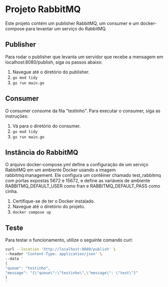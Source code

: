# Projeto RabbitMQ

Este projeto contém um publisher RabbitMQ, um consumer e um docker-compose para levantar um serviço do RabbitMQ.

## Publisher

Para rodar o publisher que levanta um servidor que recebe a mensagem em localhost:8080/publish, siga os passos abaixo:

1. Navegue até o diretório do publisher.
2. `go mod tidy`
3. `go run main.go`

## Consumer

O consumer consome da fila "testinho". Para executar o consumer, siga as instruções:

1. Vá para o diretório do consumer.
2. `go mod tidy`
3. `go run main.go`

## Instância do RabbitMQ

O arquivo docker-compose.yml define a configuração de um serviço RabbitMQ em um ambiente Docker usando a imagem rabbitmq:management. Ele configura um contêiner chamado test_rabbitmq com portas expostas 5672 e 15672, e define as variáveis de ambiente RABBITMQ_DEFAULT_USER como fran e RABBITMQ_DEFAULT_PASS como cinha.

1. Certifique-se de ter o Docker instalado.
2. Navegue até o diretório do projeto.
3. `docker compose up` 

## Teste

Para testar o funcionamento, utilize o seguinte comando curl:


```bash
curl --location 'http://localhost:8080/publish' \
--header 'Content-Type: application/json' \
--data '
{
"queue": "testinho",
"message": "{\"queue\":\"testinho\",\"message\": \"test\"}"
}
'
```
